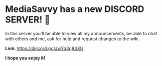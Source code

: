 # MediaSavvy has a new DISCORD SERVER! 🎉

In this server you'll be able to view all my announcements, be able to chat with others and me, ask for help and request changes to the wiki. 

**Link:** https://discord.gg/JwYq3q84XU

**I hope you enjoy it!**
